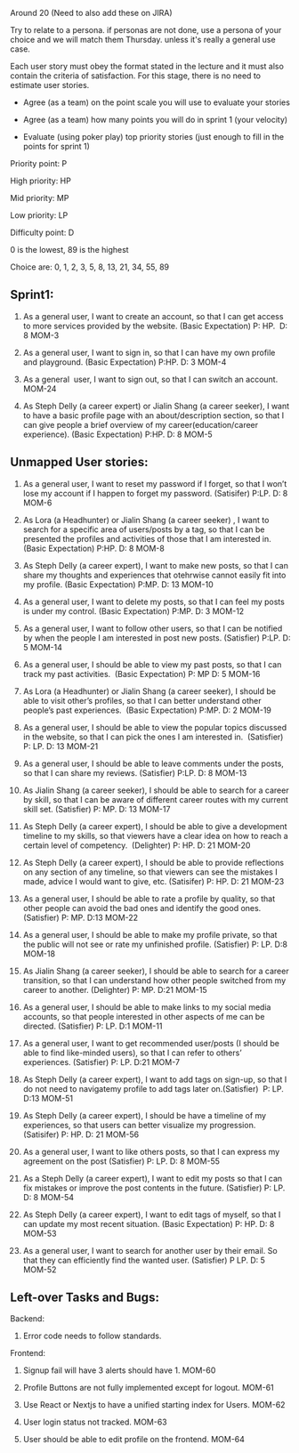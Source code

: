 Around 20 (Need to also add these on JIRA)

Try to relate to a persona. if personas are not done, use a persona of your choice and we will match them Thursday. unless it's really a general use case.



Each user story must obey the format stated in the lecture and it must also contain the criteria of satisfaction. For this stage, there is no need to estimate user stories. 



 - Agree (as a team) on the point scale you will use to evaluate your stories

 - Agree (as a team) how many points you will do in sprint 1 (your velocity)

 - Evaluate (using poker play) top priority stories (just enough to fill in the points for sprint 1)



Priority point: P

High priority: HP

Mid priority: MP

Low priority: LP



Difficulty point: D

0 is the lowest, 89 is the highest

Choice are: 0, 1, 2, 3, 5, 8, 13, 21, 34, 55, 89



 ## Sprint1:

1. As a general user, I want to create an account, so that I can get access to more services provided by the website. (Basic Expectation) P: HP.  D: 8 MOM-3

2. As a general user, I want to sign in, so that I can have my own profile and playground. (Basic Expectation) P:HP. D: 3 MOM-4

3. As a general  user, I want to sign out, so that I can switch an account. MOM-24

4. As Steph Delly (a career expert) or Jialin Shang (a career seeker), I want to have a basic profile page with an about/description section, so that I can give people a brief overview of my career(education/career experience). (Basic Expectation) P:HP. D: 8 MOM-5

## Unmapped User stories:

1. As a general user, I want to reset my password if I forget, so that I won’t lose my account if I happen to forget my password. (Satisifer) P:LP. D: 8 MOM-6

2. As Lora (a Headhunter) or Jialin Shang (a career seeker) , I want to search for a specific area of users/posts by a tag, so that I can be presented the profiles and activities of those that I am interested in.  (Basic Expectation) P:HP. D: 8 MOM-8

3. As Steph Delly (a career expert), I want to make new posts, so that I can share my thoughts and experiences that otehrwise cannot easily fit into my profile. (Basic Expectation) P:MP. D: 13 MOM-10

4. As a general user, I want to delete my posts, so that I can feel my posts is under my control. (Basic Expectation) P:MP. D: 3 MOM-12

5. As a general user, I want to follow other users, so that I can be notified by when the people I am interested in post new posts. (Satisfier) P:LP. D: 5 MOM-14

6. As a general user, I should be able to view my past posts, so that I can track my past activities.  (Basic Expectation) P: MP D: 5 MOM-16

7. As Lora (a Headhunter) or Jialin Shang (a career seeker), I should be able to visit other’s profiles, so that I can better understand other people’s past experiences.  (Basic Expectation) P:MP. D: 2 MOM-19

8. As a general user, I should be able to view the popular topics discussed in the website, so that I can pick the ones I am interested in.  (Satisfier) P: LP. D: 13 MOM-21

9. As a general user, I should be able to leave comments under the posts, so that I can share my reviews. (Satisfier) P:LP. D: 8 MOM-13

10. As Jialin Shang (a career seeker), I should be able to search for a career by skill, so that I can be aware of different career routes with my current skill set. (Satisfier) P: MP. D: 13 MOM-17

11. As Steph Delly (a career expert), I should be able to give a development timeline to my skills, so that viewers have a clear idea on how to reach a certain level of competency.  (Delighter) P: HP. D: 21 MOM-20

12. As Steph Delly (a career expert), I should be able to provide reflections on any section of any timeline, so that viewers can see the mistakes I made, advice I would want to give, etc. (Satisifer) P: HP. D: 21 MOM-23

13. As a general user, I should be able to rate a profile by quality, so that other people can avoid the bad ones and identify the good ones. (Satisfier) P: MP. D:13 MOM-22

14. As a general user, I should be able to make my profile private, so that the public will not see or rate my unfinished profile. (Satisfier) P: LP. D:8 MOM-18

15. As Jialin Shang (a career seeker), I should be able to search for a career transition, so that I can understand how other people switched from my career to another. (Delighter) P: MP. D:21 MOM-15

16. As a general user, I should be able to make links to my social media accounts, so that people interested in other aspects of me can be directed. (Satisfier) P: LP. D:1 MOM-11

17. As a general user, I want to get recommended user/posts (I should be able to find like-minded users), so that I can refer to others’ experiences. (Satisfier) P: LP. D:21 MOM-7

18. As Steph Delly (a career expert), I want to add tags on sign-up, so that I do not need to navigatemy profile to add tags later on.(Satisfier)  P: LP. D:13 MOM-51

19. As Steph Delly (a career expert), I should be have a timeline of my experiences, so that users can better visualize my progression. (Satisifer) P: HP. D: 21 MOM-56

20. As a general user, I want to like others posts, so that I can express my agreement on the post (Satisfier) P: LP. D: 8 MOM-55

21. As a Steph Delly (a career expert), I want to edit my posts so that I can fix mistakes or improve the post contents in the future. (Satisfier) P: LP. D: 8 MOM-54

22. As Steph Delly (a career expert), I want to edit tags of myself, so that I can update my most recent situation. (Basic Expectation) P: HP. D: 8 MOM-53

23. As a general user, I want to search for another user by their email. So that they can efficiently find the wanted user. (Satisfier) P LP. D: 5 MOM-52



## Left-over Tasks and Bugs:

Backend:

1. Error code needs to follow standards.

Frontend:

1. Signup fail will have 3 alerts should have 1. MOM-60

2. Profile Buttons are not fully implemented except for logout. MOM-61

3. Use React or Nextjs to have a unified starting index for Users. MOM-62

4. User login status not tracked. MOM-63

5. User should be able to edit profile on the frontend. MOM-64
